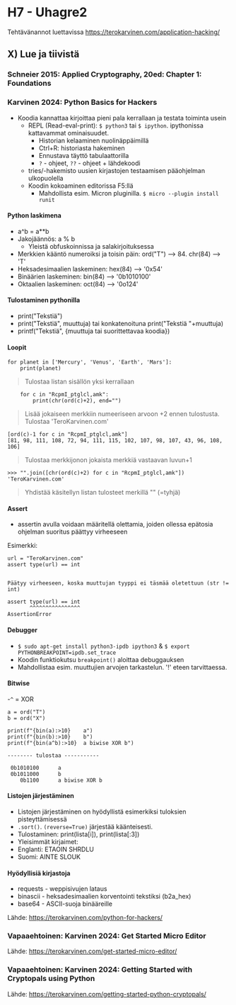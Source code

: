 # H7 - Uhagre2

Tehtävänannot luettavissa https://terokarvinen.com/application-hacking/

## X) Lue ja tiivistä

### Schneier 2015: Applied Cryptography, 20ed: Chapter 1: Foundations


### Karvinen 2024: Python Basics for Hackers

 - Koodia kannattaa kirjoittaa pieni pala kerrallaan ja testata toiminta usein
   - REPL (Read-eval-print): ``$ python3`` tai ``$ ipython``. ipythonissa kattavammat ominaisuudet.
      - Historian kelaaminen nuolinäppäimillä
      - Ctrl+R: historiasta hakeminen
      - Ennustava täyttö tabulaattorilla
      - `?` - ohjeet, `??` - ohjeet + lähdekoodi
   - tries/-hakemisto uusien kirjastojen testaamisen pääohjelman ulkopuolella
   - Koodin kokoaminen editorissa F5:llä
      - Mahdollista esim. Micron pluginilla. ``$ micro --plugin install runit``

#### Python laskimena

 - a^b = a**b
 - Jakojäännös: a % b
   - Yleistä obfuskoinnissa ja salakirjoituksessa
 - Merkkien kääntö numeroiksi ja toisin päin: ord("T") --> 84. chr(84) --> 'T'
 - Heksadesimaalien laskeminen: hex(84) --> '0x54'
 - Binäärien laskeminen: bin(84) --> '0b1010100'
 - Oktaalien laskeminen: oct(84) --> '0o124'

#### Tulostaminen pythonilla

- print("Tekstiä")
- print("Tekstiä", muuttuja) tai konkatenoituna print("Tekstiä "+muuttuja)
- printf("Tekstiä", {muuttuja tai suorittettavaa koodia})

#### Loopit

````
for planet in ['Mercury', 'Venus', 'Earth', 'Mars']:
	print(planet)
````
> Tulostaa listan sisällön yksi kerrallaan

````
	for c in "RcpmI_ptglcl,amk":
		print(chr(ord(c)+2), end="")
````
> Lisää jokaiseen merkkiin numeeriseen arvoon +2 ennen tulostusta. Tulostaa 'TeroKarvinen.com'

````
[ord(c)-1 for c in "RcpmI_ptglcl,amk"]
[81, 98, 111, 108, 72, 94, 111, 115, 102, 107, 98, 107, 43, 96, 108, 106]
````
> Tulostaa merkkijonon jokaista merkkiä vastaavan luvun+1

````
>>> "".join([chr(ord(c)+2) for c in "RcpmI_ptglcl,amk"])
'TeroKarvinen.com'
````
> Yhdistää käsitellyn listan tulosteet merkillä "" (=tyhjä)

#### Assert

 - assertin avulla voidaan määritellä olettamia, joiden ollessa epätosia ohjelman suoritus päättyy virheeseen

Esimerkki:
````
url = "TeroKarvinen.com"
assert type(url) == int


Päätyy virheeseen, koska muuttujan tyyppi ei täsmää oletettuun (str != int)

assert type(url) == int
       ^^^^^^^^^^^^^^^^
AssertionError
````

#### Debugger

 - ``$ sudo apt-get install python3-ipdb ipython3`` & ``$ export PYTHONBREAKPOINT=ipdb.set_trace``
 - Koodin funktiokutsu ``breakpoint()`` aloittaa debuggauksen
 - Mahdollistaa esim. muuttujien arvojen tarkastelun. '!' eteen tarvittaessa.

#### Bitwise

 -``^`` = XOR

````
a = ord("T")
b = ord("X")

print(f"{bin(a):>10}	a")
print(f"{bin(b):>10}	b")
print(f"{bin(a^b):>10}	a biwise XOR b")

-------- tulostaa -----------

 0b1010100      a
 0b1011000      b
    0b1100      a biwise XOR b
````

#### Listojen järjestäminen

 - Listojen järjestäminen on hyödyllistä esimerkiksi tuloksien pisteyttämisessä
 - ``.sort()``. ``(reverse=True)`` järjestää käänteisesti. 
 - Tulostaminen: print(lista[i]), print(lista[:3])
 - Yleisimmät kirjaimet:
  - Englanti: ETAOIN SHRDLU
  - Suomi: AINTE SLOUK

#### Hyödyllisiä kirjastoja

 - requests - weppisivujen lataus
 - binascii - heksadesimaalien korventointi tekstiksi (b2a_hex)
 - base64 - ASCII-suoja binääreille


Lähde: https://terokarvinen.com/python-for-hackers/

### Vapaaehtoinen: Karvinen 2024: Get Started Micro Editor

Lähde: https://terokarvinen.com/get-started-micro-editor/

### Vapaaehtoinen: Karvinen 2024: Getting Started with Cryptopals using Python

Lähde: https://terokarvinen.com/getting-started-python-cryptopals/
